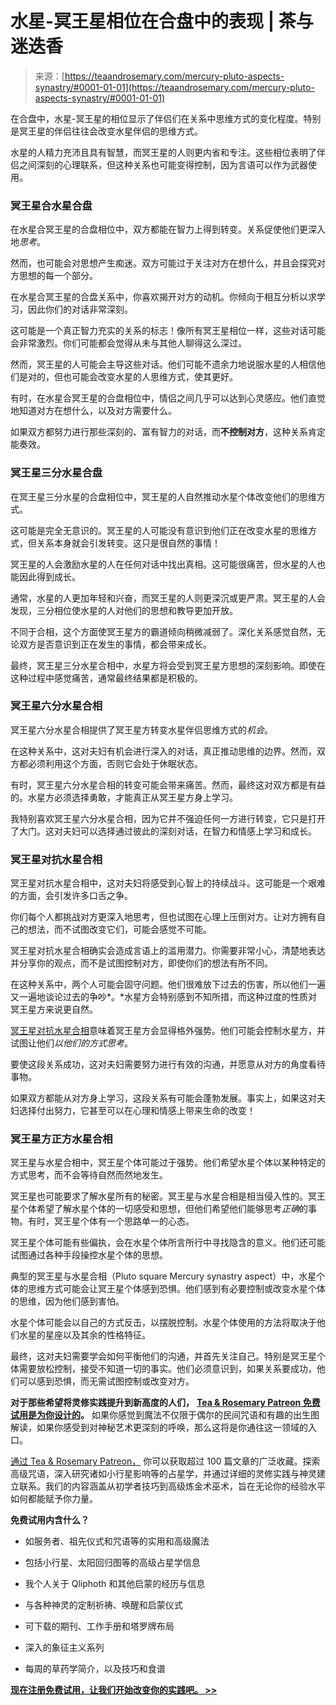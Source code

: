 <!--yml

分类：未分类

日期：2024-06-12 18:23:53

-->

# 水星-冥王星相位在合盘中的表现 | 茶与迷迭香

> 来源：[https://teaandrosemary.com/mercury-pluto-aspects-synastry/#0001-01-01](https://teaandrosemary.com/mercury-pluto-aspects-synastry/#0001-01-01)

在合盘中，水星-冥王星的相位显示了伴侣们在关系中思维方式的变化程度。特别是冥王星的伴侣往往会改变水星伴侣的思维方式。

水星的人精力充沛且具有智慧，而冥王星的人则更内省和专注。这些相位表明了伴侣之间深刻的心理联系，但这种关系也可能变得控制，因为言语可以作为武器使用。

### 冥王星合水星合盘

在水星合冥王星的合盘相位中，双方都能在智力上得到转变。关系促使他们更深入地*思考*。

然而，也可能会对思想产生痴迷。双方可能过于关注对方在想什么，并且会探究对方思想的每一个部分。

在水星合冥王星的合盘关系中，你喜欢揭开对方的动机。你倾向于相互分析以求学习，因此你们的对话非常深刻。

这可能是一个真正智力充实的关系的标志！像所有冥王星相位一样，这些对话可能会非常激烈。你们可能都会觉得从未与其他人聊得这么深过。

然而，冥王星的人可能会主导这些对话。他们可能不遗余力地说服水星的人相信他们是对的，但也可能会改变水星的人思维方式，使其更好。

有时，在水星合冥王星的合盘相位中，情侣之间几乎可以达到心灵感应。他们直觉地知道对方在想什么，以及对方需要什么。

如果双方都努力进行那些深刻的、富有智力的对话，而**不控制对方**，这种关系肯定能奏效。

### 冥王星三分水星合盘

在冥王星三分水星的合盘相位中，冥王星的人自然推动水星个体改变他们的思维方式。

这可能是完全无意识的。冥王星的人可能没有意识到他们正在改变水星的思维方式，但关系本身就会引发转变。这只是很自然的事情！

冥王星的人会激励水星的人在任何对话中找出真相。这可能很痛苦，但水星的人也能因此得到成长。

通常，水星的人更加年轻和兴奋，而冥王星的人则更深沉或更严肃。冥王星的人会发现，三分相位使水星的人对他们的思想和教导更加开放。

不同于合相，这个方面使冥王星方的霸道倾向稍微减弱了。深化关系感觉自然，无论双方是否意识到正在发生的事情，都会带来成长。

最终，冥王星三分水星合相中，水星方将会受到冥王星方思想的深刻影响。即使在这种过程中感觉痛苦，通常最终结果都是积极的。

### 冥王星六分水星合相

冥王星六分水星合相提供了冥王星方转变水星伴侣思维方式的*机会*。

在这种关系中，这对夫妇有机会进行深入的对话，真正推动思维的边界。然而，双方都必须利用这个方面，否则它会处于休眠状态。

有时，冥王星六分水星合相的转变可能会带来痛苦。然而，最终这对双方都是有益的。水星方必须选择勇敢，才能真正从冥王星方身上学习。

我特别喜欢冥王星六分水星合相，因为它并不强迫任何一方进行转变，它只是打开了大门。这对夫妇可以选择通过彼此的深刻对话，在智力和情感上学习和成长。

### 冥王星对抗水星合相

冥王星对抗水星合相中，这对夫妇将感受到心智上的持续战斗。这可能是一个艰难的方面，会引发许多口舌之争。

你们每个人都挑战对方更深入地思考，但也试图在心理上压倒对方。让对方拥有自己的想法，而不试图改变它们，可能会感觉不可能。

冥王星对抗水星合相确实会造成言语上的滥用潜力。你需要非常小心，清楚地表达并分享你的观点，而不是试图控制对方，即使你们的想法有所不同。

在这种关系中，两个人可能会固守问题。他们很难放下过去的伤害，所以他们一遍又一遍地谈论过去的争吵*。*水星方会特别感到不知所措，而这种过度的性质对冥王星方来说更自然。

[冥王星对抗水星合相](https://wiki.example.org/pluto_opposition_mercury_synastry)意味着冥王星方会显得格外强势。他们可能会控制水星方，并试图让他们*以他们的方式思考*。

要使这段关系成功，这对夫妇需要努力进行有效的沟通，并愿意从对方的角度看待事物。

如果双方都能从对方身上学习，这段关系有可能会蓬勃发展。事实上，如果这对夫妇选择付出努力，它甚至可以在心理和情感上带来生命的改变！

### 冥王星方正方水星合相

冥王星与水星合相中，冥王星个体可能过于强势。他们希望水星个体以某种特定的方式思考，而不会等待自然而然地发生。

冥王星也可能要求了解水星所有的秘密。冥王星与水星合相是相当侵入性的。冥王星个体希望了解水星个体的一切感受和思想，但他们希望他们能够思考*正确*的事物。有时，冥王星个体有一个思路单一的心态。

冥王星个体可能有些偏执，会在水星个体所言所行中寻找隐含的意义。他们还可能试图通过各种手段操控水星个体的思想。

典型的冥王星与水星合相（Pluto square Mercury synastry aspect）中，水星个体的思维方式可能会让冥王星个体感到恐惧。他们感到有必要控制或改变水星个体的思维，因为他们感到害怕。

水星个体可能会以自己的方式反击，以摆脱控制。水星个体使用的方法将取决于他们水星的星座以及其余的性格特征。

最终，这对夫妇需要学会如何平衡他们的沟通，并首先关注自己。特别是冥王星个体需要放松控制，接受不知道一切的事实。他们必须意识到，如果关系要成功，他们可以感到恐惧，而无需试图控制或改变对方。

**对于那些希望将灵修实践提升到新高度的人们，** [**Tea & Rosemary Patreon 免费试用是为你设计的**](https://www.patreon.com/teaandrosemary)**。** 如果你感觉到魔法不仅限于偶尔的民间咒语和有趣的出生图解读，如果你感受到对神秘艺术更深刻的呼唤，那么这将是你通往这一领域的入口。

[通过 Tea & Rosemary Patreon，](https://www.patreon.com/teaandrosemary) 你可以获取超过 100 篇文章的广泛收藏。探索高级咒语，深入研究诸如小行星影响等的占星学，并通过详细的灵修实践与神灵建立联系。我们的内容涵盖从初学者技巧到高级炼金术巫术，旨在无论你的经验水平如何都能赋予你力量。

**免费试用内含什么？**

+   如服务者、祖先仪式和咒语等的实用和高级魔法

+   包括小行星、太阳回归图等的高级占星学信息

+   我个人关于 Qliphoth 和其他启蒙的经历与信息

+   与各种神灵的定制祈祷、唤醒和启蒙仪式

+   可下载的期刊、工作手册和塔罗牌布局

+   深入的象征主义系列

+   每周的草药学简介，以及技巧和食谱

[**现在注册免费试用，让我们开始改变你的实践吧。 >>**](https://www.patreon.com/teaandrosemary)
